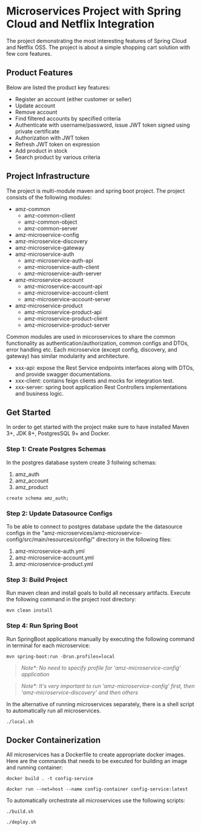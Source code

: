# Microservices Project with Spring Cloud and Netflix Integration

The project demonstrating the most interesting features of Spring Cloud and Netflix OSS.
The project is about a simple shopping cart solution with few core features.

## Product Features
Below are listed the product key features:
- Register an account (either customer or seller)
- Update account
- Remove account
- Find filtered accounts by specified criteria
- Authenticate with username/password, issue JWT token signed using private certificate
- Authorization with JWT token
- Refresh JWT token on expression
- Add product in stock
- Search product by various criteria

## Project Infrastructure
The project is multi-module maven and spring boot project. The project consists of the following modules:
- amz-common
  - amz-common-client
  - amz-common-object
  - amz-common-server
- amz-microservice-config
- amz-microservice-discovery
- amz-microservice-gateway
- amz-microservice-auth
  - amz-microservice-auth-api
  - amz-microservice-auth-client
  - amz-microservice-auth-server
- amz-microservice-account
  - amz-microservice-account-api
  - amz-microservice-account-client
  - amz-microservice-account-server
- amz-microservice-product
  - amz-microservice-product-api
  - amz-microservice-product-client
  - amz-microservice-product-server
  
Common modules are used in micoroservices to share the common functionality as authentication/authorization, common configs and DTOs, error handling etc.
Each microservice (except config, discovery, and gateway) has similar modularity and architecture. 
- xxx-api: expose the Rest Service endpoints interfaces along with DTOs, and provide swagger documentations.
- xxx-client: contains feign clients and mocks for integration test.
- xxx-server: spring boot application Rest Controllers implementations and business logic.

## Get Started
In order to get started with the project make sure to have installed Maven 3+, JDK 8+, PostgresSQL 9+ and Docker.

### Step 1: Create Postgres Schemas
In the postgres database system create 3 follwing schemas:
1. amz_auth   
2. amz_account
3. amz_product

```
create schema amz_auth;
```

### Step 2: Update Datasource Configs
To be able to connect to postgres database update the the datasource configs in the "amz-microservices/amz-microservice-config/src/main/resources/config/" directory in the following files:
1. amz-microservice-auth.yml
2. amz-microservice-account.yml
3. amz-microservice-product.yml

### Step 3: Build Project
Run maven clean and install goals to build all necessary artifacts.
Execute the following command in the project root directory:

```
mvn clean install
```

### Step 4: Run Spring Boot
Run SpringBoot applications manually by executing the following command in terminal for each microservice:
```
mvn spring-boot:run -Drun.profiles=local
```

>*Note\*: No need to specify profile for 'amz-microservice-config' application*

>*Note\*: It's very important to run 'amz-microservice-config' first, then 'amz-microservice-discovery' and then others*

In the alternative of running microservices separately, there is a shell script to automatically run all microservices.
```
./local.sh
```

## Docker Containerization
All microservices has a Dockerfile to create appropriate docker images. Here are the commands that needs to be executed for building an image and running container:
```
docker build . -t config-service
```
```
docker run --net=host --name config-container config-service:latest 
```

To automatically orchestrate all microservices use the following scripts:
```
./build.sh
```
```
./deploy.sh 
```